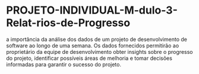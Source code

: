 # PROJETO-INDIVIDUAL-M-dulo-3-Relat-rios-de-Progresso
a importância da análise dos dados de um projeto de desenvolvimento de software ao longo de uma semana. Os dados fornecidos  permitirão ao proprietário da equipe de desenvolvimento obter insights sobre o progresso do projeto, identificar possíveis áreas de melhoria e tomar decisões informadas para  garantir o sucesso do projeto.
